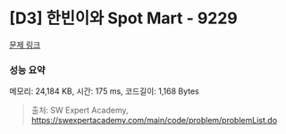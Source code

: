 # [D3] 한빈이와 Spot Mart - 9229 

[문제 링크](https://swexpertacademy.com/main/code/problem/problemDetail.do?contestProbId=AW8Wj7cqbY0DFAXN) 

### 성능 요약

메모리: 24,184 KB, 시간: 175 ms, 코드길이: 1,168 Bytes



> 출처: SW Expert Academy, https://swexpertacademy.com/main/code/problem/problemList.do
